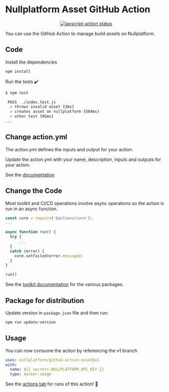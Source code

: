 # Nullplatform Asset GitHub Action

<p align="center">
  <a href="https://github.com/nullplatform/github-action-asset/actions"><img alt="javscript-action status" src="https://github.com/nullplatform/github-action-asset/workflows/units-test/badge.svg"></a>
</p>

You can use the GitHub Action to manage build assets on Nullplatform.

## Code

Install the dependencies

```bash
npm install
```

Run the tests :heavy_check_mark:

```bash
$ npm test

 PASS  ./index.test.js
  ✓ throws invalid asset (3ms)
  ✓ creates asset on nullplatform (504ms)
  ✓ other test (95ms)
...
```

## Change action.yml

The action.yml defines the inputs and output for your action.

Update the action.yml with your name, description, inputs and outputs for your action.

See the [documentation](https://help.github.com/en/articles/metadata-syntax-for-github-actions)

## Change the Code

Most toolkit and CI/CD operations involve async operations so the action is run in an async function.

```javascript
const core = require('@actions/core');
...

async function run() {
  try {
      ...
  }
  catch (error) {
    core.setFailed(error.message);
  }
}

run()
```

See the [toolkit documentation](https://github.com/actions/toolkit/blob/master/README.md#packages) for the various packages.

## Package for distribution

Update version in ``package.json`` file and then run:

```bash
npm run update:version
```

## Usage

You can now consume the action by referencing the v1 branch

```yaml
uses: nullplatform/github-action-asset@v1
with:
  name: ${{ secrets.NULLPLATFORM_API_KEY }}
  type: docker-image
```

See the [actions tab](https://github.com/actions/javascript-action/actions) for runs of this action! :rocket:
